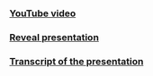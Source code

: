 ### [YouTube video](https://www.youtube.com/watch?v=fHEARGyBs94)
### [Reveal presentation]()
### [Transcript of the presentation](transcript.md)
